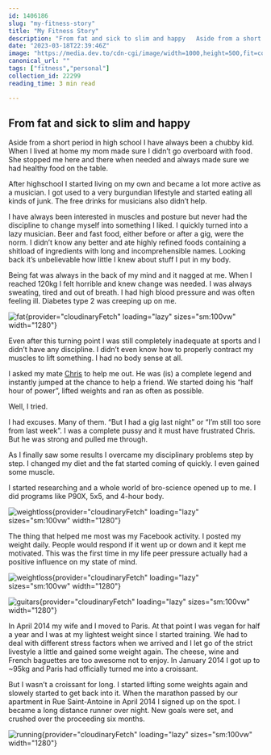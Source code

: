```yaml
---
id: 1406186
slug: "my-fitness-story"
title: "My Fitness Story"
description: "From fat and sick to slim and happy   Aside from a short period in high school I have always..."
date: "2023-03-18T22:39:46Z"
image: "https://media.dev.to/cdn-cgi/image/width=1000,height=500,fit=cover,gravity=auto,format=auto/https%3A%2F%2Fdev-to-uploads.s3.amazonaws.com%2Fuploads%2Farticles%2F86xayxbotaqwk8get75h.jpg"
canonical_url: ""
tags: ["fitness","personal"]
collection_id: 22299
reading_time: 3 min read

---
```


## From fat and sick to slim and happy

Aside from a short period in high school I have always been a chubby kid. When I lived at home my mom made sure I didn’t go overboard with food. She stopped me here and there when needed and always made sure we had healthy food on the table.

After highschool I started living on my own and became a lot more active as a musician. I got used to a very burgundian lifestyle and started eating all kinds of junk. The free drinks for musicians also didn’t help.

I have always been interested in muscles and posture but never had the discipline to change myself into something I liked. I quickly turned into a lazy musician. Beer and fast food, either before or after a gig, were the norm. I didn’t know any better and ate highly refined foods containing a shitload of ingredients with long and incomprehensible names. Looking back it’s unbelievable how little I knew about stuff I put in my body.

Being fat was always in the back of my mind and it nagged at me. When I reached 120kg I felt horrible and knew change was needed. I was always sweating, tired and out of breath. I had high blood pressure and was often feeling ill. Diabetes type 2 was creeping up on me.

![fat](https://dev-to-uploads.s3.amazonaws.com/uploads/articles/z7h5x2kxppg53w4is65y.jpg){provider="cloudinaryFetch" loading="lazy" sizes="sm:100vw" width="1280"}

Even after this turning point I was still completely inadequate at sports and I didn’t have any discipline. I didn’t even know how to properly contract my muscles to lift something. I had no body sense at all.

I asked my mate [Chris](https://www.facebook.com/chrisfinch) to help me out. He was (is) a complete legend and instantly jumped at the chance to help a friend. We started doing his “half hour of power”, lifted weights and ran as often as possible.

Well, I tried.

I had excuses. Many of them. “But I had a gig last night” or “I’m still too sore from last week”. I was a complete pussy and it must have frustrated Chris. But he was strong and pulled me through.

As I finally saw some results I overcame my disciplinary problems step by step. I changed my diet and the fat started coming of quickly. I even gained some muscle.

I started researching and a whole world of bro-science opened up to me. I did programs like P90X, 5x5, and 4-hour body.

![weightloss](https://dev-to-uploads.s3.amazonaws.com/uploads/articles/o0wcd7nly7arzfjs9glt.jpg){provider="cloudinaryFetch" loading="lazy" sizes="sm:100vw" width="1280"}

The thing that helped me most was my Facebook activity. I posted my weight daily. People would respond if it went up or down and it kept me motivated. This was the first time in my life peer pressure actually had a positive influence on my state of mind.

![weightloss](https://dev-to-uploads.s3.amazonaws.com/uploads/articles/8oa7r37rqrhgldhtegpd.jpg){provider="cloudinaryFetch" loading="lazy" sizes="sm:100vw" width="1280"}

![guitars](https://dev-to-uploads.s3.amazonaws.com/uploads/articles/y4yyrv0qc0q0r59piv0n.jpg){provider="cloudinaryFetch" loading="lazy" sizes="sm:100vw" width="1280"}

In April 2014 my wife and I moved to Paris. At that point I was vegan for half a year and I was at my lightest weight since I started training. We had to deal with different stress factors when we arrived and I let go of the strict livestyle a little and gained some weight again. The cheese, wine and French baguettes are too awesome not to enjoy. In January 2014 I got up to ~95kg and Paris had officially turned me into a croissant.

But I wasn’t a croissant for long. I started lifting some weights again and slowely started to get back into it. When the marathon passed by our apartment in Rue Saint-Antoine in April 2014 I signed up on the spot. I became a long distance runner over night. New goals were set, and crushed over the proceeding six months.

![running](https://dev-to-uploads.s3.amazonaws.com/uploads/articles/oph2vujeha2kjojtab6i.jpg){provider="cloudinaryFetch" loading="lazy" sizes="sm:100vw" width="1280"}